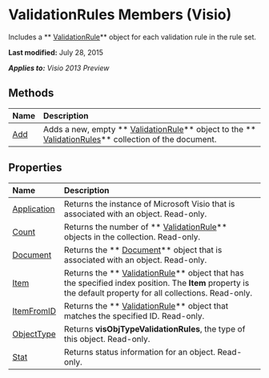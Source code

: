 
# ValidationRules Members (Visio)
Includes a  ** [ValidationRule](c9efb9b4-10b0-b6aa-cc78-2a01fd3e8357.md)** object for each validation rule in the rule set.

 **Last modified:** July 28, 2015

 _**Applies to:** Visio 2013 Preview_

## Methods



|**Name**|**Description**|
|:-----|:-----|
| [Add](14b0ab24-5ff6-cde5-8311-ccf2989712c9.md)|Adds a new, empty  ** [ValidationRule](c9efb9b4-10b0-b6aa-cc78-2a01fd3e8357.md)** object to the ** [ValidationRules](e7a1a5c6-02a7-2dc2-7a73-cc84821e077e.md)** collection of the document.|

## Properties



|**Name**|**Description**|
|:-----|:-----|
| [Application](6a4b4512-e9f5-1357-2494-3a6df35d12a1.md)|Returns the instance of Microsoft Visio that is associated with an object. Read-only.|
| [Count](f4e2dc01-0aed-697e-0886-5b5aa3e0b4e9.md)|Returns the number of  ** [ValidationRule](c9efb9b4-10b0-b6aa-cc78-2a01fd3e8357.md)** objects in the collection. Read-only.|
| [Document](cb75bba6-ff75-91fb-0993-7692b9d65f0d.md)|Returns the  ** [Document](21640062-13a2-a2b2-7c61-7e707671207c.md)** object that is associated with an object. Read-only.|
| [Item](4133f9ba-ca20-104a-5a30-7de37b978706.md)|Returns the  ** [ValidationRule](c9efb9b4-10b0-b6aa-cc78-2a01fd3e8357.md)** object that has the specified index position. The **Item** property is the default property for all collections. Read-only.|
| [ItemFromID](ad4ee749-385d-4e08-de81-202e46ffda8f.md)|Returns the  ** [ValidationRule](c9efb9b4-10b0-b6aa-cc78-2a01fd3e8357.md)** object that matches the specified ID. Read-only.|
| [ObjectType](e6f7ce1d-cdba-ffe8-3036-49c1cf6635d7.md)|Returns  **visObjTypeValidationRules**, the type of this object. Read-only.|
| [Stat](7b8a8c2a-955b-1245-8d02-b03987461b4f.md)|Returns status information for an object. Read-only.|
